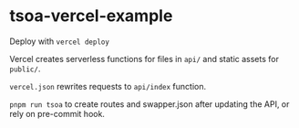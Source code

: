 # tsoa-vercel-example

Deploy with `vercel deploy`

Vercel creates serverless functions for files in `api/` and static assets for `public/`.

`vercel.json` rewrites requests to `api/index` function.

`pnpm run tsoa` to create routes and swapper.json after updating the API, or rely on pre-commit hook.

